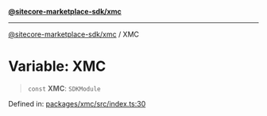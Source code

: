 [**@sitecore-marketplace-sdk/xmc**](../README.md)

***

[@sitecore-marketplace-sdk/xmc](../README.md) / XMC

# Variable: XMC

> `const` **XMC**: `SDKModule`

Defined in: [packages/xmc/src/index.ts:30](https://github.com/Sitecore/sitecore-marketplace-sdk/blob/a6cf0c0c2c8e7d75cac76be4b25b10fb12675545/packages/xmc/src/index.ts#L30)
